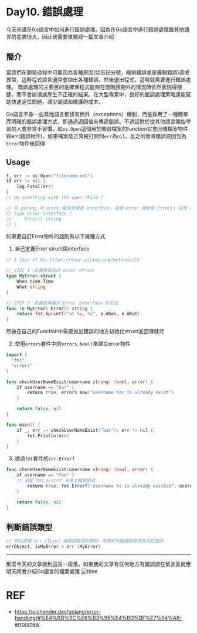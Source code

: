 # Day10. 錯誤處理
今天來講在Go語言中如何進行錯誤處理。因為在Go語言中進行錯誤處理跟其他語言的差異很大，因此我需要單獨寫一篇文章介紹

## 簡介
當我們在開發過程中可能因為各種原因(如忘記分號，縮排錯誤或是邏輯錯誤)造成異常，這時程式語言通常會拋出各種錯誤，然後退出程式，這時就需要進行錯誤處理。
錯誤處理的主要目的是確保程式能夠在面臨預期外的情況時依然表現得穩健，而不會崩潰或產生不正確的結果。在大型專案中，良好的錯誤處理策略還能幫助快速定位問題，減少調試和維護的成本。

Go語言不像一些其他語言那樣有例外（exceptions）機制，而是採用了一種簡單而明確的錯誤處理方式，即通過返回值來傳遞錯誤。不過這對於從其他語言開始學習的人會非常不習慣，如`os.Open`這個用於開啟檔案的function它會回傳檔案物件與err(錯誤物件)，如果檔案能正常被打開則`err`為`nil`，反之則會將錯誤原因包為`Error`物件後回傳

## Usage
```go
f, err := os.Open("filename.ext")
if err != nil {
    log.Fatal(err)
}
// do something with the open *File f

// 在 golang 中 error 型態底層是 interface，這個 error 裡面有 Error() 這個 function，並且會回傳 string
// type error interface {
//     Error() string
// }
```
如果要自訂Error物件的話則有以下幾種方式
1. 自己定義Error struct與interface
```go
// A Tour of Go，https://tour.golang.org/methods/19

// STEP 1：定義客製化的 error struct
type MyError struct {
	When time.Time
	What string
}

// STEP 2：定義能夠屬於 Error Interface 的方法
func (e MyError) Error() string {
	return fmt.Sprintf("at %v, %s", e.When, e.What)
}
```
然後在自己的Function中需要拋出錯誤的地方初始化struct並回傳就行

2. 使用`errors`套件中的`errors.New()`來建立error物件
```go
import (
  "fmt"
  "errors"
)

func checkUserNameExist(username string) (bool, error) {
	if username == "bar" {
		return true, errors.New("username bar is already exist")
	}

	return false, nil
}

func main() {
	if _, err := checkUserNameExist("bar"); err != nil {
		fmt.Println(err)
	}
}
```
3. 透過`fmt`套件的`err.Errorf`
```go
func checkUserNameExist(username string) (bool, error) {
	if username == "foo" {
    // 搭配 fmt.Errorf 來產生錯誤訊息
		return true, fmt.Errorf("username %s is already existed", username)
	}

	return false, nil
}
```

## 判斷錯誤類型
```go
// 可以透過`err.(Type) 檢查該錯誤的類別，常用於判斷錯誤是否為自訂錯誤
errObject, isMyError = err.(MyError)
```

--------------------
那麼今天的文章就到這告一段落，如果我的文章有任何地方有錯誤請在留言區反應
明天將會介紹Go語言的檔案處理
![time](https://i.imgur.com/Hk7po4w.gif)

# REF
- https://pjchender.dev/golang/error-handling/#%E4%BD%9C%E6%B3%95%E4%BD%BF%E7%94%A8-errorsnew